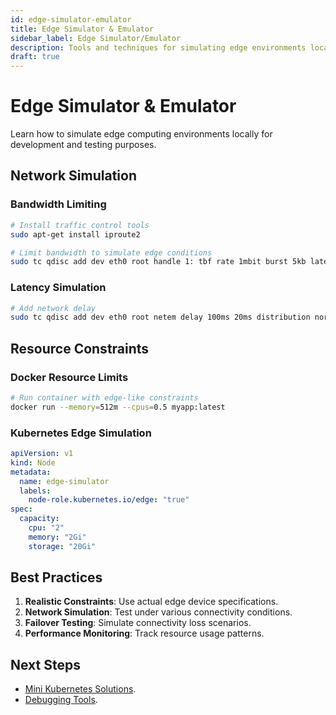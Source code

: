 ```yaml
---
id: edge-simulator-emulator
title: Edge Simulator & Emulator
sidebar_label: Edge Simulator/Emulator
description: Tools and techniques for simulating edge environments locally
draft: true
---
```


# Edge Simulator & Emulator

Learn how to simulate edge computing environments locally for development and testing purposes.

## Network Simulation

### Bandwidth Limiting
```bash
# Install traffic control tools
sudo apt-get install iproute2

# Limit bandwidth to simulate edge conditions
sudo tc qdisc add dev eth0 root handle 1: tbf rate 1mbit burst 5kb latency 70ms
```

### Latency Simulation
```bash
# Add network delay
sudo tc qdisc add dev eth0 root netem delay 100ms 20ms distribution normal
```

## Resource Constraints

### Docker Resource Limits
```bash
# Run container with edge-like constraints
docker run --memory=512m --cpus=0.5 myapp:latest
```

### Kubernetes Edge Simulation
```yaml
apiVersion: v1
kind: Node
metadata:
  name: edge-simulator
  labels:
    node-role.kubernetes.io/edge: "true"
spec:
  capacity:
    cpu: "2"
    memory: "2Gi"
    storage: "20Gi"
```

## Best Practices

1. **Realistic Constraints**: Use actual edge device specifications.
2. **Network Simulation**: Test under various connectivity conditions.
3. **Failover Testing**: Simulate connectivity loss scenarios.
4. **Performance Monitoring**: Track resource usage patterns.

## Next Steps

- [Mini Kubernetes Solutions](./mini-kubernetes-solutions.md).
- [Debugging Tools](./debugging-tools.md). 